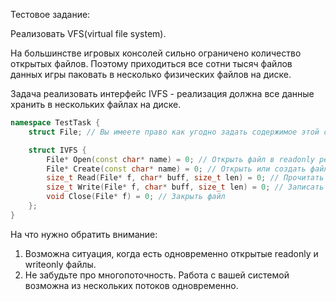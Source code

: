 Тестовое задание:

Реализовать VFS(virtual file system).

На большинстве игровых консолей сильно ограничено количество открытых файлов. Поэтому приходиться все сотни тысяч файлов
данных игры паковать в несколько физических файлов на диске.

Задача реализовать интерфейс IVFS - реализация должна все данные хранить в нескольких файлах на диске.

```c++
namespace TestTask {
    struct File; // Вы имеете право как угодно задать содержимое этой структуры

    struct IVFS {
        File* Open(const char* name) = 0; // Открыть файл в readonly режиме. Если нет такого файла - вернуть nullptr
        File* Create(const char* name) = 0; // Открыть или создать файл в writeonly режиме. Если нужно, то создать все нужные поддиректории, упомянутые в пути
        size_t Read(File* f, char* buff, size_t len) = 0; // Прочитать данные из файла. Возвращаемое значение - сколько реально байт удалось прочитать
        size_t Write(File* f, char* buff, size_t len) = 0; // Записать данные в файл. Возвращаемое значение - сколько реально байт удалось записать
        void Close(File* f) = 0; // Закрыть файл
    };
}
```

На что нужно обратить внимание:

1. Возможна ситуация, когда есть одновременно открытые readonly и writeonly файлы.
2. Не забудьте про многопоточность. Работа с вашей системой возможна из нескольких потоков одновременно. 